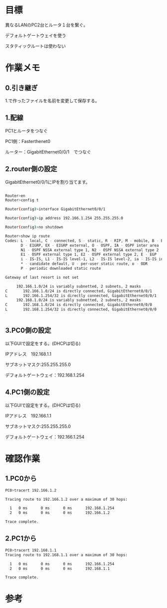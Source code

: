 
# 目標

異なるLANのPC2台とルータ１台を繋ぐ。

デフォルトゲートウェイを使う

スタティックルートは使わない


# 作業メモ

## 0.引き継ぎ

1.で作ったファイルを名前を変更して保存する。


## 1.配線

PC1とルータをつなぐ  

PC1側：Fasterthenet0

ルーター：GigabitEthernet0/0/1　でつなぐ　　　　　　　　　　　　　　　　　　　　

## 2.router側の設定

GigabitEthernet0/0/1にIPを割り当てます。

```bash

Router>en
Router>config t

Router(config)>interface GigabitEthernet0/0/1

Router(config)>ip address 192.166.1.254 255.255.255.0

Router(config)>no shutdown

Router>show ip route
Codes: L - local, C - connected, S - static, R - RIP, M - mobile, B - BGP
       D - EIGRP, EX - EIGRP external, O - OSPF, IA - OSPF inter area
       N1 - OSPF NSSA external type 1, N2 - OSPF NSSA external type 2
       E1 - OSPF external type 1, E2 - OSPF external type 2, E - EGP
       i - IS-IS, L1 - IS-IS level-1, L2 - IS-IS level-2, ia - IS-IS inter area
       * - candidate default, U - per-user static route, o - ODR
       P - periodic downloaded static route

Gateway of last resort is not set

     192.166.1.0/24 is variably subnetted, 2 subnets, 2 masks
C       192.166.1.0/24 is directly connected, GigabitEthernet0/0/1
L       192.166.1.254/32 is directly connected, GigabitEthernet0/0/1
     192.168.1.0/24 is variably subnetted, 2 subnets, 2 masks
C       192.168.1.0/24 is directly connected, GigabitEthernet0/0/0
L       192.168.1.254/32 is directly connected, GigabitEthernet0/0/0



```

## 3.PC0側の設定
以下GUIで設定をする。(DHCPは切る)

IPアドレス　192.168.1.1

サブネットマスク:255.255.255.0

デフォルトゲートウェイ：192.168.1.254


## 4.PC1側の設定
以下GUIで設定をする。(DHCPは切る)

IPアドレス　192.166.1.1

サブネットマスク:255.255.255.0

デフォルトゲートウェイ：192.166.1.254

# 確認作業

## 1.PC0から

```bash
PC0>tracert 192.166.1.2

Tracing route to 192.166.1.2 over a maximum of 30 hops: 

  1   0 ms      0 ms      0 ms      192.168.1.254
  2   0 ms      0 ms      0 ms      192.166.1.2

Trace complete.

```

## 2.PC1から

```bash
PC0>tracert 192.168.1.1
Tracing route to 192.168.1.1 over a maximum of 30 hops: 

  1   0 ms      0 ms      0 ms      192.166.1.254
  2   0 ms      0 ms      0 ms      192.168.1.1

Trace complete.


```

# 参考


